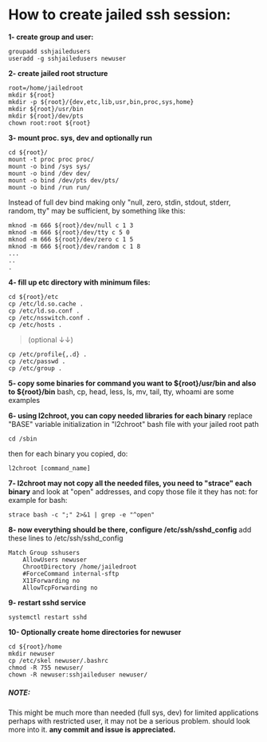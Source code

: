# How to create jailed ssh session:

__1- create group and user:__

```
groupadd sshjailedusers
useradd -g sshjailedusers newuser
```

__2- create jailed root structure__

```
root=/home/jailedroot
mkdir ${root}
mkdir -p ${root}/{dev,etc,lib,usr,bin,proc,sys,home}
mkdir ${root}/usr/bin
mkdir ${root}/dev/pts
chown root:root ${root}
```

__3- mount proc. sys, dev and optionally run__

```
cd ${root}/
mount -t proc proc proc/
mount -o bind /sys sys/
mount -o bind /dev dev/
mount -o bind /dev/pts dev/pts/
mount -o bind /run run/
```

Instead of full dev bind making only "null,  zero, stdin, stdout, stderr, random, tty"
may be sufficient, by something like this:

```
mknod -m 666 ${root}/dev/null c 1 3
mknod -m 666 ${root}/dev/tty c 5 0
mknod -m 666 ${root}/dev/zero c 1 5
mknod -m 666 ${root}/dev/random c 1 8
...
..
.
```

__4- fill up etc directory with minimum files:__

```
cd ${root}/etc
cp /etc/ld.so.cache .
cp /etc/ld.so.conf .
cp /etc/nsswitch.conf .
cp /etc/hosts .
```
> (optional ↓↓)
```
cp /etc/profile{,.d} .
cp /etc/passwd .
cp /etc/group .
```

__5- copy some binaries for command you want to ${root}/usr/bin and also to ${root}/bin__
bash, cp, head, less, ls, mv, tail, tty, whoami are some examples

__6- using l2chroot, you can copy needed libraries for each binary__
replace "BASE" variable initialization in "l2chroot" bash file with your jailed root path

```
cd /sbin
```

then for each binary you copied, do:

```
l2chroot [command_name]
```

__7- l2chroot may not copy all the needed files, you need to "strace" each binary__
and look at "open" addresses, and copy those file it they has not:
for example for bash:

```
strace bash -c ";" 2>&1 | grep -e "^open"
```

__8- now everything should be there, configure /etc/ssh/sshd_config__
add these lines to /etc/ssh/sshd_config

```
Match Group sshusers
    AllowUsers newuser
    ChrootDirectory /home/jailedroot
    #ForceCommand internal-sftp
    X11Forwarding no
    AllowTcpForwarding no
```

__9- restart sshd service__

```
systemctl restart sshd
```

__10- Optionally create home directories for newuser__

```
cd ${root}/home
mkdir newuser
cp /etc/skel newuser/.bashrc
chmod -R 755 newuser/
chown -R newuser:sshjaileduser newuser/
```


##### NOTE:
This might be much more than needed (full sys, dev) for limited applications
perhaps with restricted user, it may not be a serious problem. should look more 
into it.
**any commit and issue is appreciated.**
